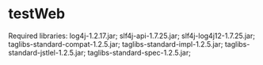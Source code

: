 # testWeb

Required libraries: 
log4j-1.2.17.jar;
slf4j-api-1.7.25.jar;
slf4j-log4j12-1.7.25.jar;
taglibs-standard-compat-1.2.5.jar;
taglibs-standard-impl-1.2.5.jar;
taglibs-standard-jstlel-1.2.5.jar;
taglibs-standard-spec-1.2.5.jar;
